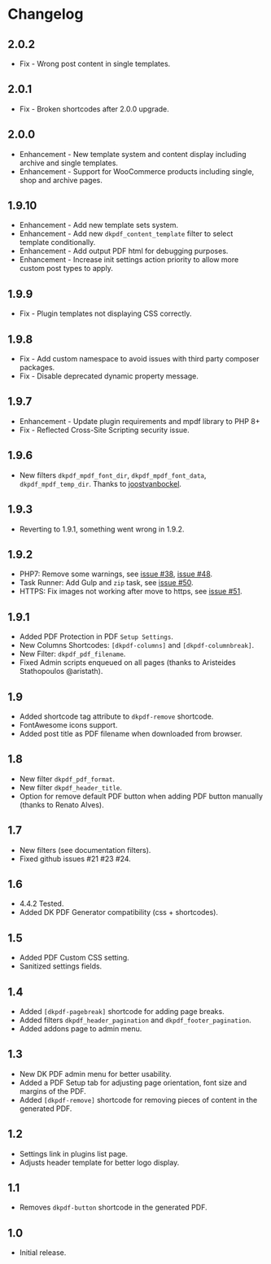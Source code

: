# Changelog

## 2.0.2
- Fix - Wrong post content in single templates.

## 2.0.1
- Fix - Broken shortcodes after 2.0.0 upgrade.

## 2.0.0
- Enhancement - New template system and content display including archive and single templates.
- Enhancement - Support for WooCommerce products including single, shop and archive pages.

## 1.9.10
- Enhancement - Add new template sets system.
- Enhancement - Add new `dkpdf_content_template` filter to select template conditionally.
- Enhancement - Add output PDF html for debugging purposes.
- Enhancement - Increase init settings action priority to allow more custom post types to apply.

## 1.9.9
- Fix - Plugin templates not displaying CSS correctly.

## 1.9.8
- Fix - Add custom namespace to avoid issues with third party composer packages.
- Fix - Disable deprecated dynamic property message.

## 1.9.7
- Enhancement - Update plugin requirements and mpdf library to PHP 8+
- Fix - Reflected Cross-Site Scripting security issue.

## 1.9.6
- New filters `dkpdf_mpdf_font_dir`, `dkpdf_mpdf_font_data`, `dkpdf_mpdf_temp_dir`. Thanks to [joostvanbockel](https://github.com/joostvanbockel).

## 1.9.3
- Reverting to 1.9.1, something went wrong in 1.9.2.

## 1.9.2
- PHP7: Remove some warnings, see [issue #38](https://github.com/Dinamiko/dk-pdf/issues/38), [issue #48](https://github.com/Dinamiko/dk-pdf/issues/48).
- Task Runner: Add Gulp and `zip` task, see [issue #50](https://github.com/Dinamiko/dk-pdf/issues/50).
- HTTPS: Fix images not working after move to https, see [issue #51](https://github.com/Dinamiko/dk-pdf/issues/51).

## 1.9.1
- Added PDF Protection in PDF `Setup Settings`.
- New Columns Shortcodes: `[dkpdf-columns]` and `[dkpdf-columnbreak]`.
- New Filter: `dkpdf_pdf_filename`.
- Fixed Admin scripts enqueued on all pages (thanks to Aristeides Stathopoulos @aristath).

## 1.9
- Added shortcode tag attribute to `dkpdf-remove` shortcode.
- FontAwesome icons support.
- Added post title as PDF filename when downloaded from browser.

## 1.8
- New filter `dkpdf_pdf_format`.
- New filter `dkpdf_header_title`.
- Option for remove default PDF button when adding PDF button manually (thanks to Renato Alves).

## 1.7
- New filters (see documentation filters).
- Fixed github issues #21 #23 #24.

## 1.6
- 4.4.2 Tested.
- Added DK PDF Generator compatibility (css + shortcodes).

## 1.5
- Added PDF Custom CSS setting.
- Sanitized settings fields.

## 1.4
- Added `[dkpdf-pagebreak]` shortcode for adding page breaks.
- Added filters `dkpdf_header_pagination` and `dkpdf_footer_pagination`.
- Added addons page to admin menu.

## 1.3
- New DK PDF admin menu for better usability.
- Added a PDF Setup tab for adjusting page orientation, font size and margins of the PDF.
- Added `[dkpdf-remove]` shortcode for removing pieces of content in the generated PDF.

## 1.2
- Settings link in plugins list page.
- Adjusts header template for better logo display.

## 1.1
- Removes `dkpdf-button` shortcode in the generated PDF.

## 1.0
- Initial release.

